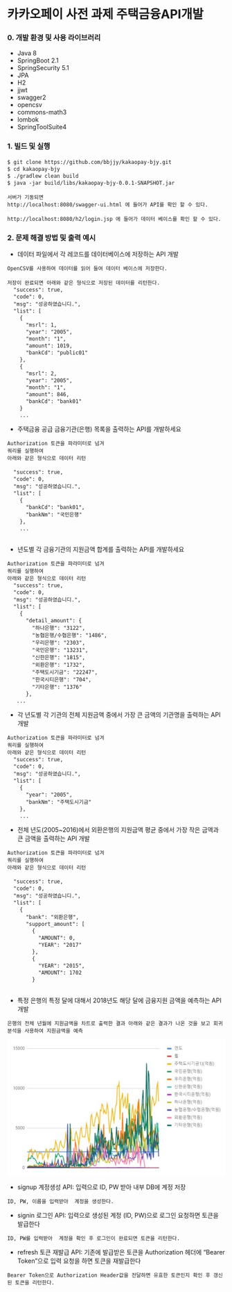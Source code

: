 # 카카오페이 사전 과제 주택금융API개발

### 0. 개발 환경 및 사용 라이브러리
- Java 8
- SpringBoot 2.1
- SpringSecurity 5.1
- JPA
- H2
- jjwt
- swagger2
- opencsv
- commons-math3
- lombok
- SpringToolSuite4

### 1. 빌드 및 실행

```
$ git clone https://github.com/bbjjy/kakaopay-bjy.git
$ cd kakaopay-bjy
$ ./gradlew clean build
$ java -jar build/libs/kakaopay-bjy-0.0.1-SNAPSHOT.jar

서버가 기동되면 
http://localhost:8080/swagger-ui.html 에 들어가 API를 확인 할 수 있다.

http://localhost:8080/h2/login.jsp 에 들어가 데이터 베이스를 확인 할 수 있다.
```

### 2. 문제 해결 방법 및 출력 예시
- 데이터 파일에서 각 레코드를 데이터베이스에 저장하는 API 개발 
```
OpenCSV를 사용하여 데이터를 읽어 들여 데이터 베이스에 저장한다.

저장이 완료되면 아래와 같은 형식으로 저장된 데이터를 리턴한다.
  "success": true,
  "code": 0,
  "msg": "성공하였습니디.",
  "list": [
    {
      "msrl": 1,
      "year": "2005",
      "month": "1",
      "amount": 1019,
      "bankCd": "public01"
    },
    {
      "msrl": 2,
      "year": "2005",
      "month": "1",
      "amount": 846,
      "bankCd": "bank01"
    }
    ...
```
- 주택금융 공급 금융기관(은행) 목록을 출력하는 API를 개발하세요
```
Authorization 토큰을 파라미터로 넘겨
쿼리를 실행하여
아래와 같은 형식으로 데이터 리턴

  "success": true,
  "code": 0,
  "msg": "성공하였습니디.",
  "list": [
    {
      "bankCd": "bank01",
      "bankNm": "국민은행"
    },
    ...
    
```
- 년도별 각 금융기관의 지원금액 합계를 출력하는 API를 개발하세요
```
Authorization 토큰을 파라미터로 넘겨
쿼리를 실행하여
아래와 같은 형식으로 데이터 리턴
  "success": true,
  "code": 0,
  "msg": "성공하였습니디.",
  "list": [
    {
      "detail_amount": {
        "하나은행": "3122",
        "농협은행/수협은행": "1486",
        "우리은행": "2303",
        "국민은행": "13231",
        "신한은행": "1815",
        "외환은행": "1732",
        "주택도시기금": "22247",
        "한국시티은행": "704",
        "기타은행": "1376"
      },
   ...
```
- 각 년도별 각 기관의 전체 지원금액 중에서 가장 큰 금액의 기관명을 출력하는 API 개발 
```
Authorization 토큰을 파라미터로 넘겨
쿼리를 실행하여
아래와 같은 형식으로 데이터 리턴
  "success": true,
  "code": 0,
  "msg": "성공하였습니디.",
  "list": [
    {
      "year": "2005",
      "bankNm": "주택도시기금"
    },
    ...
```
- 전체 년도(2005~2016)에서 외환은행의 지원금액 평균 중에서 가장 작은 금액과 큰 금액을 출력하는 API 개발 
```
Authorization 토큰을 파라미터로 넘겨
쿼리를 실행하여
아래와 같은 형식으로 데이터 리턴

  "success": true,
  "code": 0,
  "msg": "성공하였습니디.",
  "list": [
    {
      "bank": "외환은행",
      "support_amount": [
        {
          "AMOUNT": 0,
          "YEAR": "2017"
        },
        {
          "YEAR": "2015",
          "AMOUNT": 1702
        }
        

```
- 특정 은행의 특정 달에 대해서 2018년도 해당 달에 금융지원 금액을 예측하는 API 개발 
```
은행의 전체 년월에 지원금액을 차트로 출력한 결과 아래와 같은 결과가 나온 것을 보고 회귀 분석을 사용하여 지원금액을 예측
```
![amountchart](https://github.com/bbjjy/kakaopay-bjy/blob/master/image/amountchart.JPG?raw=true)
- signup 계정생성 API: 입력으로 ID, PW 받아 내부 DB에 계정 저장 
```
ID, PW, 이름을 입력받아  계정을 생성한다.
```
- signin 로그인 API: 입력으로 생성된 계정 (ID, PW)으로 로그인 요청하면 토큰을 발급한다
```
ID, PW를 입력받아  계정을 확인 후 로그인이 완료되면 토큰을 리턴한다.
```
- refresh 토큰 재발급 API: 기존에 발급받은 토큰을 Authorization 헤더에 “Bearer Token”으로 입력 요청을 하면 토큰을 재발급한다 
```
Bearer Token으로 Authorization Header값을 전달하면 유효한 토큰인지 확인 후 갱신된 토큰을 리턴한다.
```
